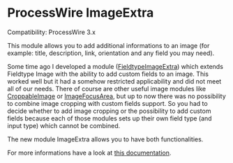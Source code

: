 # ProcessWire ImageExtra

Compatibility: ProcessWire 3.x

This module allows you to add additional informations to an image (for example: title, description, link, orientation and any field you may need).

Some time ago I developed a module ([FieldtypeImageExtra](https://github.com/justonestep/processwire-fieldtypeimageextra)) 
which extends Fieldtype Image with the ability to add custom fields to an image.
This worked well but it had a somehow restricted applicability and did not meet all of our needs.
There of course are other useful image modules like [CroppableImage](https://processwire.com/talk/topic/8709-croppableimage/) or 
[ImageFocusArea](https://processwire.com/talk/topic/8079-imagefocusarea/),
but up to now there was no possibility to combine image cropping with custom fields support.
So you had to decide whether to add image cropping or the possibility to add custom fields because each of those modules sets up their own field type 
(and input type) which cannot be combined.

The new module ImageExtra allows you to have both functionalities.

For more informations have a look at [this documentation](http://www.kf-interactive.com/blog/adding-custom-fields-for-images-in-processwire/).
